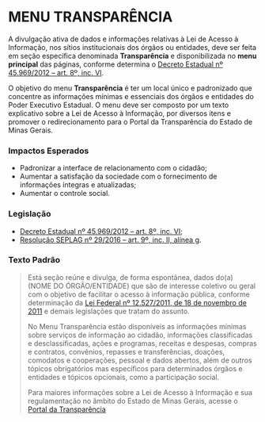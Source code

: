# MENU TRANSPARÊNCIA

A divulgação ativa de dados e informações relativas à Lei de Acesso à Informação, nos sítios institucionais dos órgãos ou entidades, deve ser feita em seção específica denominada **Transparência** e disponibilizada no **menu principal** das páginas, conforme determina o [Decreto Estadual nº 45.969/2012 – art. 8º, inc. VI](https://www.almg.gov.br/consulte/legislacao/completa/completa.html?tipo=DEC&num=45969&ano=2012).

O objetivo do menu **Transparência** é ter um local único e padronizado que concentre as informações mínimas e essenciais dos órgãos e entidades do Poder Executivo Estadual.  O menu deve ser composto por um texto explicativo sobre a Lei de Acesso à Informação, por diversos itens e promover o redirecionamento para o Portal da Transparência do Estado de Minas Gerais.

### Impactos Esperados
-	Padronizar a interface de relacionamento com o cidadão;
-	Aumentar a satisfação da sociedade com o fornecimento de informações íntegras e atualizadas;
-	Aumentar o controle social.

### Legislação
- [Decreto Estadual nº 45.969/2012 – art. 8º, inc. VI](https://www.almg.gov.br/consulte/legislacao/completa/completa.html?tipo=DEC&num=45969&ano=2012);
- [Resolução SEPLAG nº 29/2016 – art. 9º, inc. II, alínea g](http://www.planejamento.mg.gov.br/sites/default/files/documentos/resolucao_sitios_seplag_29_de_05_07_2016_1.pdf).


### Texto Padrão

> Está seção reúne e divulga, de forma espontânea, dados do(a) (NOME DO ÓRGÃO/ENTIDADE) que são de interesse coletivo ou geral com o objetivo de facilitar o acesso à informação pública, conforme determinação da [Lei Federal nº 12.527/2011, de 18 de novembro de 2011](https://www.planalto.gov.br/ccivil_03/_ato2011-2014/2011/lei/l12527.htm) e demais legislações que tratam do assunto.
> 
> No Menu Transparência estão disponíveis as informações mínimas sobre serviços de informação ao cidadão, informações classificadas e desclassificadas, ações e programas, receitas e despesas, compras e contratos, convênios, repasses e transferências, doações, comodatos e cooperações, pessoal e dados abertos, além de outros tópicos obrigatórios mas específicos para determinados órgãos e entidades e tópicos opcionais, como a participação social.
>
>Para maiores informações sobre a Lei de Acesso à Informação e sua regulamentação no âmbito do Estado de Minas Gerais, acesse o [Portal da Transparência](http://www.transparencia.mg.gov.br)
